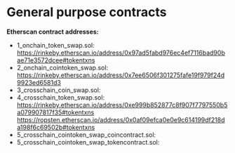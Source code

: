 # General purpose contracts

**Etherscan contract addresses:**
* 1_onchain_token_swap.sol: https://rinkeby.etherscan.io/address/0x97ad5fabd976ec4ef7116bad90bae71e3572dcee#tokentxns
* 2_onchain_cointoken_swap.sol: https://rinkeby.etherscan.io/address/0x7ee6506f301275fafe19f979f24d9923ed6581d3
* 3_crosschain_coin_swap.sol:
* 4_crosschain_token_swap.sol: https://rinkeby.etherscan.io/address/0xe999b852877c8f907f7797550b5a079907817f35#tokentxns
https://ropsten.etherscan.io/address/0x0af09efca0e0e9c614199df218da198f6c69502b#tokentxns
* 5_crosschain_cointoken_swap_coincontract.sol:
* 5_crosschain_cointoken_swap_tokencontract.sol:

